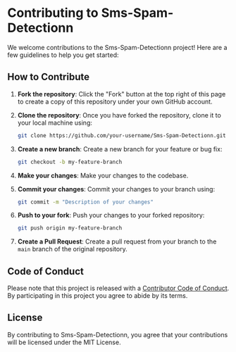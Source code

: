 # Contributing to Sms-Spam-Detectionn

We welcome contributions to the Sms-Spam-Detectionn project! Here are a few guidelines to help you get started:

## How to Contribute

1. **Fork the repository**: Click the "Fork" button at the top right of this page to create a copy of this repository under your own GitHub account.

2. **Clone the repository**: Once you have forked the repository, clone it to your local machine using:
    ```sh
    git clone https://github.com/your-username/Sms-Spam-Detectionn.git
    ```

3. **Create a new branch**: Create a new branch for your feature or bug fix:
    ```sh
    git checkout -b my-feature-branch
    ```

4. **Make your changes**: Make your changes to the codebase.

5. **Commit your changes**: Commit your changes to your branch using:
    ```sh
    git commit -m "Description of your changes"
    ```

6. **Push to your fork**: Push your changes to your forked repository:
    ```sh
    git push origin my-feature-branch
    ```

7. **Create a Pull Request**: Create a pull request from your branch to the `main` branch of the original repository.

## Code of Conduct

Please note that this project is released with a [Contributor Code of Conduct](CODE_OF_CONDUCT.md). By participating in this project you agree to abide by its terms.

## License

By contributing to Sms-Spam-Detectionn, you agree that your contributions will be licensed under the MIT License.
